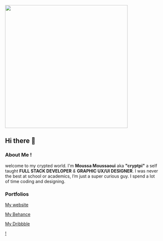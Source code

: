 <img src="https://media.giphy.com/media/ZVik7pBtu9dNS/giphy.gif" width="400">

## Hi there 👋

### About Me !
welcome to my crypted world. I'm **Moussa Moussaoui** aka **"cryptpi"** a self taught **FULL STACK DEVELOPER** *&* **GRAPHIC UX/UI DESIGNER**. I was never the best at school or academics, I’m just a super curious guy. I spend a lot of time coding and designing.

### Portfolios 


[My website](https://www.cryptpi.com/)

[My Behance](https://www.behance.net/cryptpi)

[My Dribbble](https://www.dribbble.com/cryptpi)

[!](https://viewscounter2.herokuapp.com/)

